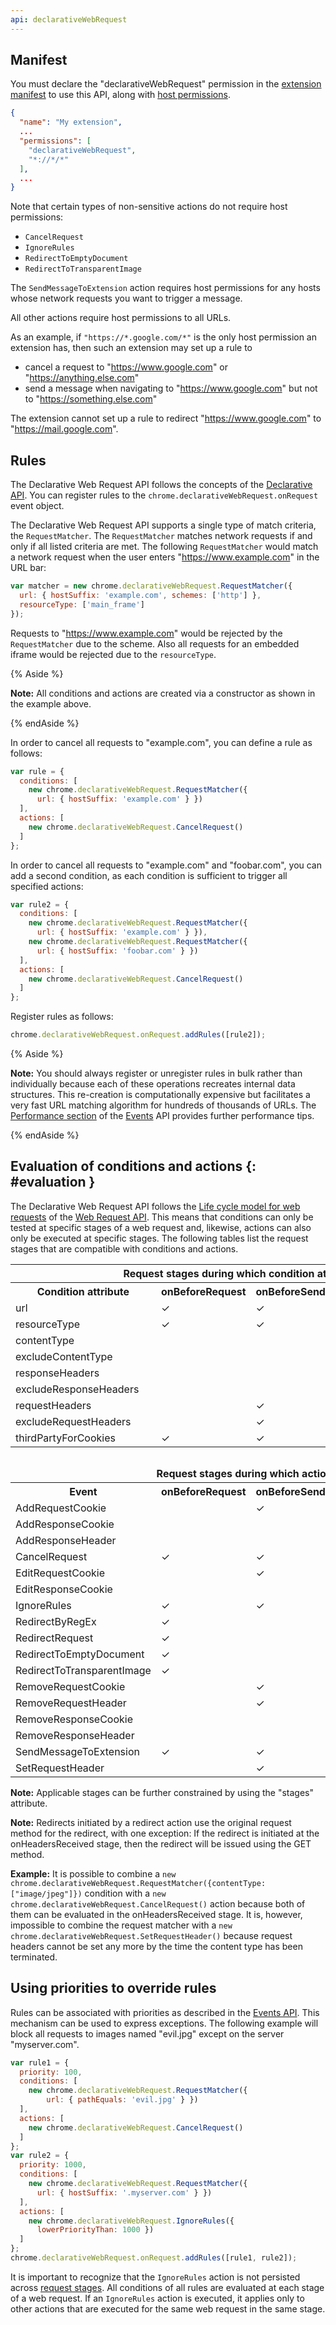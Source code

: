 ```yaml
---
api: declarativeWebRequest
---
```


## Manifest

You must declare the "declarativeWebRequest" permission in the [extension manifest][1] to use this
API, along with [host permissions][2].

```json
{
  "name": "My extension",
  ...
  "permissions": [
    "declarativeWebRequest",
    "*://*/*"
  ],
  ...
}
```

Note that certain types of non-sensitive actions do not require host permissions:

- `CancelRequest`
- `IgnoreRules`
- `RedirectToEmptyDocument`
- `RedirectToTransparentImage`

The `SendMessageToExtension` action requires host permissions for any hosts whose network requests
you want to trigger a message.

All other actions require host permissions to all URLs.

As an example, if `"https://*.google.com/*"` is the only host permission an extension has, then such an
extension may set up a rule to

- cancel a request to "https://www.google.com" or "https://anything.else.com"
- send a message when navigating to "https://www.google.com" but not to "https://something.else.com"

The extension cannot set up a rule to redirect "https://www.google.com" to "https://mail.google.com".

## Rules

The Declarative Web Request API follows the concepts of the [Declarative API][3]. You can register
rules to the `chrome.declarativeWebRequest.onRequest` event object.

The Declarative Web Request API supports a single type of match criteria, the `RequestMatcher`. The
`RequestMatcher` matches network requests if and only if all listed criteria are met. The following
`RequestMatcher` would match a network request when the user enters "https://www.example.com" in the
URL bar:

```js
var matcher = new chrome.declarativeWebRequest.RequestMatcher({
  url: { hostSuffix: 'example.com', schemes: ['http'] },
  resourceType: ['main_frame']
});
```

Requests to "https://www.example.com" would be rejected by the `RequestMatcher` due to the scheme.
Also all requests for an embedded iframe would be rejected due to the `resourceType`.

{% Aside %}

**Note:** All conditions and actions are created via a constructor as shown in the example above.

{% endAside %}

In order to cancel all requests to "example.com", you can define a rule as follows:

```js
var rule = {
  conditions: [
    new chrome.declarativeWebRequest.RequestMatcher({
      url: { hostSuffix: 'example.com' } })
  ],
  actions: [
    new chrome.declarativeWebRequest.CancelRequest()
  ]
};
```

In order to cancel all requests to "example.com" and "foobar.com", you can add a second condition,
as each condition is sufficient to trigger all specified actions:

```js
var rule2 = {
  conditions: [
    new chrome.declarativeWebRequest.RequestMatcher({
      url: { hostSuffix: 'example.com' } }),
    new chrome.declarativeWebRequest.RequestMatcher({
      url: { hostSuffix: 'foobar.com' } })
  ],
  actions: [
    new chrome.declarativeWebRequest.CancelRequest()
  ]
};
```

Register rules as follows:

```js
chrome.declarativeWebRequest.onRequest.addRules([rule2]);
```

{% Aside %}

**Note:** You should always register or unregister rules in bulk rather than individually because
each of these operations recreates internal data structures. This re-creation is computationally
expensive but facilitates a very fast URL matching algorithm for hundreds of thousands of URLs. The
[Performance section][4] of the [Events][5] API provides further performance tips.

{% endAside %}

## Evaluation of conditions and actions {: #evaluation }

The Declarative Web Request API follows the [Life cycle model for web requests][6] of the [Web
Request API][7]. This means that conditions can only be tested at specific stages of a web request
and, likewise, actions can also only be executed at specific stages. The following tables list the
request stages that are compatible with conditions and actions.

<table><tbody><tr><th colspan="5">Request stages during which condition attributes can be processed.</th></tr><tr><th>Condition attribute</th><th>onBeforeRequest</th><th>onBeforeSendHeaders</th><th>onHeadersReceived</th><th>onAuthRequired</th></tr><tr><td>url</td><td>✓</td><td>✓</td><td>✓</td><td>✓</td></tr><tr><td>resourceType</td><td>✓</td><td>✓</td><td>✓</td><td>✓</td></tr><tr><td>contentType</td><td></td><td></td><td>✓</td><td></td></tr><tr><td>excludeContentType</td><td></td><td></td><td>✓</td><td></td></tr><tr><td>responseHeaders</td><td></td><td></td><td>✓</td><td></td></tr><tr><td>excludeResponseHeaders</td><td></td><td></td><td>✓</td><td></td></tr><tr><td>requestHeaders</td><td></td><td>✓</td><td></td><td></td></tr><tr><td>excludeRequestHeaders</td><td></td><td>✓</td><td></td><td></td></tr><tr><td>thirdPartyForCookies</td><td>✓</td><td>✓</td><td>✓</td><td>✓</td></tr><tr><th colspan="5" style="padding-top:2em">Request stages during which actions can be executed.</th></tr><tr><th>Event</th><th>onBeforeRequest</th><th>onBeforeSendHeaders</th><th>onHeadersReceived</th><th>onAuthRequired</th></tr><tr><td>AddRequestCookie</td><td></td><td>✓</td><td></td><td></td></tr><tr><td>AddResponseCookie</td><td></td><td></td><td>✓</td><td></td></tr><tr><td>AddResponseHeader</td><td></td><td></td><td>✓</td><td></td></tr><tr><td>CancelRequest</td><td>✓</td><td>✓</td><td>✓</td><td>✓</td></tr><tr><td>EditRequestCookie</td><td></td><td>✓</td><td></td><td></td></tr><tr><td>EditResponseCookie</td><td></td><td></td><td>✓</td><td></td></tr><tr><td>IgnoreRules</td><td>✓</td><td>✓</td><td>✓</td><td>✓</td></tr><tr><td>RedirectByRegEx</td><td>✓</td><td></td><td>✓</td><td></td></tr><tr><td>RedirectRequest</td><td>✓</td><td></td><td>✓</td><td></td></tr><tr><td>RedirectToEmptyDocument</td><td>✓</td><td></td><td>✓</td><td></td></tr><tr><td>RedirectToTransparentImage</td><td>✓</td><td></td><td>✓</td><td></td></tr><tr><td>RemoveRequestCookie</td><td></td><td>✓</td><td></td><td></td></tr><tr><td>RemoveRequestHeader</td><td></td><td>✓</td><td></td><td></td></tr><tr><td>RemoveResponseCookie</td><td></td><td></td><td>✓</td><td></td></tr><tr><td>RemoveResponseHeader</td><td></td><td></td><td>✓</td><td></td></tr><tr><td>SendMessageToExtension</td><td>✓</td><td>✓</td><td>✓</td><td>✓</td></tr><tr><td>SetRequestHeader</td><td></td><td>✓</td><td></td><td></td></tr></tbody></table>

**Note:** Applicable stages can be further constrained by using the "stages" attribute.

**Note:** Redirects initiated by a redirect action use the original request method for the redirect,
with one exception: If the redirect is initiated at the onHeadersReceived stage, then the redirect
will be issued using the GET method.

**Example:** It is possible to combine a
`new chrome.declarativeWebRequest.RequestMatcher({contentType: ["image/jpeg"]})` condition with a
`new chrome.declarativeWebRequest.CancelRequest()` action because both of them can be evaluated in
the onHeadersReceived stage. It is, however, impossible to combine the request matcher with a
`new chrome.declarativeWebRequest.SetRequestHeader()` because request headers cannot be set any more
by the time the content type has been terminated.

## Using priorities to override rules

Rules can be associated with priorities as described in the [Events API][8]. This mechanism can be
used to express exceptions. The following example will block all requests to images named "evil.jpg"
except on the server "myserver.com".

```js
var rule1 = {
  priority: 100,
  conditions: [
    new chrome.declarativeWebRequest.RequestMatcher({
        url: { pathEquals: 'evil.jpg' } })
  ],
  actions: [
    new chrome.declarativeWebRequest.CancelRequest()
  ]
};
var rule2 = {
  priority: 1000,
  conditions: [
    new chrome.declarativeWebRequest.RequestMatcher({
      url: { hostSuffix: '.myserver.com' } })
  ],
  actions: [
    new chrome.declarativeWebRequest.IgnoreRules({
      lowerPriorityThan: 1000 })
  ]
};
chrome.declarativeWebRequest.onRequest.addRules([rule1, rule2]);
```

It is important to recognize that the `IgnoreRules` action is not persisted across [request
stages][9]. All conditions of all rules are evaluated at each stage of a web request. If an
`IgnoreRules` action is executed, it applies only to other actions that are executed for the same
web request in the same stage.

[1]: /docs/extensions/mv3/manifest
[2]: /docs/extensions/mv2/declare_permissions
[3]: /docs/extensions/events#declarative
[4]: /docs/extensions/events#performance
[5]: /docs/extensions/events
[6]: /docs/extensions/webRequest#life_cycle
[7]: /docs/extensions/webRequest
[8]: /docs/extensions/events#declarative
[9]: #evaluation
